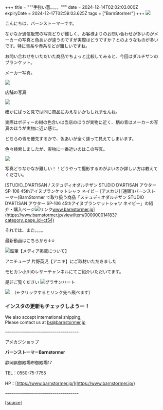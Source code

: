+++
title = """手強い蒼。。。。"""
date = 2024-12-14T02:02:03.000Z
expiryDate = 2024-12-17T02:59:03.625Z
tags = ["BarnStormer"]
+++
[![](https://stat.ameba.jp/user_images/20231023/16/barnstormer-go/b2/03/p/o0420015015354743273.png)](https://ameblo.jp/barnstormer-go/entry-12825670498.html)

こんにちは、バーンストーマーです。

なかなか通信販売の写真どりが難しく、お客様よりのお問い合わせが多いのがメーカーの写真と色あいが違うのですが実際はどうですか？とのようなものが多いです。特に青系や赤系などが難しいですね。

お問い合わせをいただいた商品でちょっと比較してみると、今回はダルチザンのブランケット。

メーカー写真。

[![](https://stat.ameba.jp/user_images/20241214/11/barnstormer-go/b8/e5/j/o0640064015521280570.jpg)](https://stat.ameba.jp/user_images/20241214/11/barnstormer-go/b8/e5/j/o0640064015521280570.jpg)

店舗の写真

[![](https://stat.ameba.jp/user_images/20241214/11/barnstormer-go/ce/54/j/o0700070015521280572.jpg)](https://stat.ameba.jp/user_images/20241214/11/barnstormer-go/ce/54/j/o0700070015521280572.jpg)

確かにぱっと見では同じ商品にみえないかもしれませんね。

実際はボディーの紺の色合いは当店のほうが実物に近く、柄の青はメーカーの写真のほうが実物に近い感じ。

どちらの青を優先するかで、色あいが全く違って見えてしまいます。

色々検索しましたが、実物に一番近いのはこの写真。

[![](https://stat.ameba.jp/user_images/20241214/11/barnstormer-go/da/19/j/o0386046315521282134.jpg)](https://stat.ameba.jp/user_images/20241214/11/barnstormer-go/da/19/j/o0386046315521282134.jpg)

写真どりなかなか難しい！！どうやって撮影するのがよいのか詳しい方は教えてください。

[STUDIO\_D'ARTISAN / ステュディオダルチザン STUDIO D’ARTISAN アウター SP-106 45thアイヌブランケットシャツ ネイビー \[アメカジ\] \[通販\](バーンストーマー)BarnStormer で取り扱う商品「ステュディオダルチザン STUDIO D’ARTISAN アウター SP-106 45thアイヌブランケットシャツ ネイビー」の紹介・購入ページ![リンク](https://c.stat100.ameba.jp/ameblo/symbols/v3.20.0/svg/gray/editor_link.svg)www.barnstormer.jp](https://www.barnstormer.jp/view/item/000000014183?category_page_id=ct54)

それでは、また。。。。

最新動画はこちらから↓↓

![鉛筆](https://stat100.ameba.jp/blog/ucs/img/char/char3/519.png)【メディア掲載について】

アニチューブ 片野英児【アニキ】にご取材いただきました

モヒカン小川のレザーチャンネルにてご紹介いただいてます。

是非ご覧ください ![グラサンハート](https://stat100.ameba.jp/blog/ucs/img/char/char3/148.png)

[![](https://stat.ameba.jp/user_images/20230412/16/barnstormer-go/6a/23/p/o0108010815269242493.png)](https://www.instagram.com/barnstormer_daily/)　（←クリックするとリンク先へ飛べます）

### インスタの更新もチェックしようー！

We also accept international shipping,  
Please contact us at bs@barnstormer.jp

**\-------------------------------------**

アメカジショップ

**バーンストーマーBarnstormer**

静岡県御殿場市御殿場17

TEL：0550-75-7755

HP：[https://www.barnstormer.jp/](https://www.barnstormer.jp/)

**\-------------------------------------**

[[source]](https://ameblo.jp/barnstormer-go/entry-12878596675.html)

